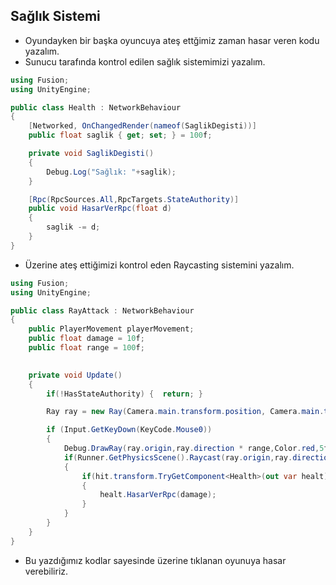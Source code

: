 ## Sağlık Sistemi 

- Oyundayken bir başka oyuncuya ateş ettğimiz zaman hasar veren kodu yazalım.
- Sunucu tarafında kontrol edilen sağlık sistemimizi yazalım.

```c#
using Fusion;
using UnityEngine;

public class Health : NetworkBehaviour
{
    [Networked, OnChangedRender(nameof(SaglikDegisti))]
    public float saglik { get; set; } = 100f;

    private void SaglikDegisti()
    {
        Debug.Log("Sağlık: "+saglik);
    }

    [Rpc(RpcSources.All,RpcTargets.StateAuthority)]
    public void HasarVerRpc(float d)
    {
        saglik -= d;
    }
}
```
- Üzerine ateş ettiğimizi kontrol eden Raycasting sistemini yazalım.

```c#
using Fusion;
using UnityEngine;

public class RayAttack : NetworkBehaviour
{
    public PlayerMovement playerMovement;
    public float damage = 10f;
    public float range = 100f;
    

    private void Update()
    {
        if(!HasStateAuthority) {  return; }

        Ray ray = new Ray(Camera.main.transform.position, Camera.main.transform.forward);

        if (Input.GetKeyDown(KeyCode.Mouse0))
        {
            Debug.DrawRay(ray.origin,ray.direction * range,Color.red,5f);
            if(Runner.GetPhysicsScene().Raycast(ray.origin,ray.direction * range, out var hit))
            {
                if(hit.transform.TryGetComponent<Health>(out var healt))
                {
                    healt.HasarVerRpc(damage);
                }
            }
        }
    }
}
```

- Bu yazdığımız kodlar sayesinde üzerine tıklanan oyunuya hasar verebiliriz.
